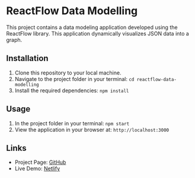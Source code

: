 # ReactFlow Data Modelling

This project contains a data modeling application developed using the ReactFlow library. This application dynamically visualizes JSON data into a graph.

## Installation

1. Clone this repository to your local machine.
2. Navigate to the project folder in your terminal: `cd reactflow-data-modelling`
3. Install the required dependencies: `npm install`

## Usage

1. In the project folder in your terminal: `npm start`
2. View the application in your browser at: `http://localhost:3000`

## Links

- Project Page: [GitHub](https://github.com/gaaziyle/reactflow_data_modelling)
- Live Demo: [Netlify](https://reactflow-dm.netlify.app/)
